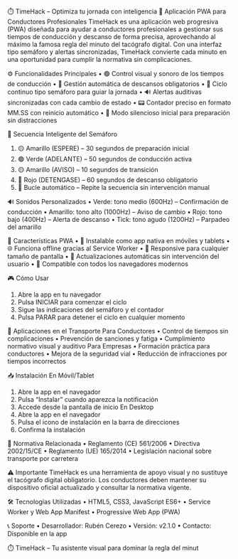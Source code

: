 ⏱️ TimeHack – Optimiza tu jornada con inteligencia
🚚 Aplicación PWA para Conductores Profesionales
TimeHack es una aplicación web progresiva (PWA) diseñada para ayudar a conductores profesionales a gestionar sus tiempos de conducción y descanso de forma precisa, aprovechando al máximo la famosa regla del minuto del tacógrafo digital. Con una interfaz tipo semáforo y alertas sincronizadas, TimeHack convierte cada minuto en una oportunidad para cumplir la normativa sin complicaciones.

⚙️ Funcionalidades Principales
• 	🟢 Control visual y sonoro de los tiempos de conducción
• 	🔴 Gestión automática de descansos obligatorios
• 	🔁 Ciclo continuo tipo semáforo para guiar la jornada
• 	🔊 Alertas auditivas sincronizadas con cada cambio de estado
• 	📟 Contador preciso en formato MM.SS con reinicio automático
• 	📳 Modo silencioso inicial para preparación sin distracciones

🚦 Secuencia Inteligente del Semáforo
1. 	🟡 Amarillo (ESPERE) – 30 segundos de preparación inicial
2. 	🟢 Verde (ADELANTE) – 50 segundos de conducción activa
3. 	🟡 Amarillo (AVISO) – 10 segundos de transición
4. 	🔴 Rojo (DETENGASE) – 60 segundos de descanso obligatorio
5. 	🔄 Bucle automático – Repite la secuencia sin intervención manual

🔊 Sonidos Personalizados
• 	Verde: tono medio (600Hz) – Confirmación de conducción
• 	Amarillo: tono alto (1000Hz) – Aviso de cambio
• 	Rojo: tono bajo (400Hz) – Alerta de descanso
• 	Tick: tono agudo (1200Hz) – Parpadeo del amarillo

📱 Características PWA
• 	📲 Instalable como app nativa en móviles y tablets
• 	🌐 Funciona offline gracias al Service Worker
• 	📐 Responsive para cualquier tamaño de pantalla
• 	🔄 Actualizaciones automáticas sin intervención del usuario
• 	🧭 Compatible con todos los navegadores modernos

🎮 Cómo Usar
1. 	Abre la app en tu navegador
2. 	Pulsa INICIAR para comenzar el ciclo
3. 	Sigue las indicaciones del semáforo y el contador
4. 	Pulsa PARAR para detener el ciclo en cualquier momento

🧭 Aplicaciones en el Transporte
Para Conductores
• 	Control de tiempos sin complicaciones
• 	Prevención de sanciones y fatiga
• 	Cumplimiento normativo visual y auditivo
Para Empresas
• 	Formación práctica para conductores
• 	Mejora de la seguridad vial
• 	Reducción de infracciones por tiempos incorrectos

📥 Instalación
En Móvil/Tablet
1. 	Abre la app en el navegador
2. 	Pulsa “Instalar” cuando aparezca la notificación
3. 	Accede desde la pantalla de inicio
En Desktop
1. 	Abre la app en el navegador
2. 	Pulsa el icono de instalación en la barra de direcciones
3. 	Confirma la instalación

📜 Normativa Relacionada
• 	Reglamento (CE) 561/2006
• 	Directiva 2002/15/CE
• 	Reglamento (UE) 165/2014
• 	Legislación nacional sobre transporte por carretera

⚠️ Importante
TimeHack es una herramienta de apoyo visual y no sustituye el tacógrafo digital obligatorio.
Los conductores deben mantener su dispositivo oficial actualizado y consultar la normativa vigente.

🛠️ Tecnologías Utilizadas
• 	HTML5, CSS3, JavaScript ES6+
• 	Service Worker y Web App Manifest
• 	Progressive Web App (PWA)

📞 Soporte
• 	Desarrollador: Rubén Cerezo
• 	Versión: v2.1.0
• 	Contacto: Disponible en la app

⏱️ TimeHack – Tu asistente visual para dominar la regla del minut